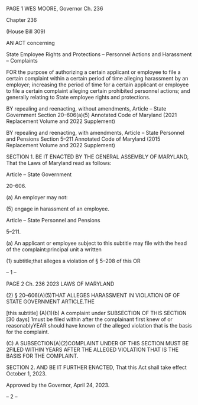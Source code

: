 PAGE 1
WES MOORE, Governor Ch. 236

Chapter 236

(House Bill 309)

AN ACT concerning

State Employee Rights and Protections – Personnel Actions and Harassment –
Complaints

FOR the purpose of authorizing a certain applicant or employee to file a certain complaint
within a certain period of time alleging harassment by an employer; increasing the
period of time for a certain applicant or employee to file a certain complaint alleging
certain prohibited personnel actions; and generally relating to State employee rights
and protections.

BY repealing and reenacting, without amendments,
Article – State Government
Section 20–606(a)(5)
Annotated Code of Maryland
(2021 Replacement Volume and 2022 Supplement)

BY repealing and reenacting, with amendments,
Article – State Personnel and Pensions
Section 5–211
Annotated Code of Maryland
(2015 Replacement Volume and 2022 Supplement)

SECTION 1. BE IT ENACTED BY THE GENERAL ASSEMBLY OF MARYLAND,
That the Laws of Maryland read as follows:

Article – State Government

20–606.

(a) An employer may not:

(5) engage in harassment of an employee.

Article – State Personnel and Pensions

5–211.

(a) An applicant or employee subject to this subtitle may file with the head of the
complaint:principal unit a written

(1) subtitle;that alleges a violation of § 5–208 of this OR

– 1 –

PAGE 2
Ch. 236 2023 LAWS OF MARYLAND

(2) § 20–606(A)(5)THAT ALLEGES HARASSMENT IN VIOLATION OF OF
STATE GOVERNMENT ARTICLE.THE

[this subtitle] (A)(1)(b) A complaint under SUBSECTION OF THIS SECTION
[30 days] 1must be filed within after the complainant first knew of or reasonablyYEAR
should have known of the alleged violation that is the basis for the complaint.

(C) A SUBSECTION(A)(2)COMPLAINT UNDER OF THIS SECTION MUST BE
2FILED WITHIN YEARS AFTER THE ALLEGED VIOLATION THAT IS THE BASIS FOR THE
COMPLAINT.

SECTION 2. AND BE IT FURTHER ENACTED, That this Act shall take effect
October 1, 2023.

Approved by the Governor, April 24, 2023.

– 2 –